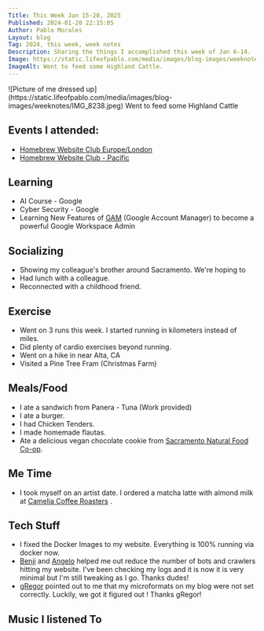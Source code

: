 ```yaml
---
Title: This Week Jan 15-20, 2025
Published: 2024-01-20 22:15:05
Author: Pablo Morales
Layout: blog
Tag: 2024, this week, week notes
Description: Sharing the things I accomplished this week of Jan 6-14.
Image: https://static.lifeofpablo.com/media/images/blog-images/weeknotes/IMG_8238.jpeg
ImageAlt: Went to feed some Highland Cattle.
---
```

<div class="measure center br2" markdown="1">
![Picture of me dressed up](https://static.lifeofpablo.com/media/images/blog-images/weeknotes/IMG_8238.jpeg)  
Went to feed some Highland Cattle
</div>
 

## Events I attended: 
* [Homebrew Website Club Europe/London](https://events.indieweb.org/2024/01/homebrew-website-club-europe-london-ST0XdxEGc3u2)
* [Homebrew Website Club - Pacific ](https://events.indieweb.org/2024/01/homebrew-website-club-pacific-PD2Yst5xCAbi) 

## Learning
* AI Course - Google
* Cyber Security - Google
* Learning New Features of [GAM](https://github.com/taers232c/GAMADV-XTD3) (Google Account Manager) to become a powerful Google Workspace Admin

## Socializing
* Showing my colleague's brother around Sacramento. We're hoping to  
* Had lunch with a colleague. 
* Reconnected with a childhood friend.

## Exercise
* Went on 3 runs this week. I started running in kilometers instead of miles. 
* Did plenty of cardio exercises beyond running. 
* Went on a hike in near Alta, CA
* Visited a Pine Tree Fram (Christmas Farm)

## Meals/Food
* I ate a sandwich from Panera -  Tuna (Work provided)
* I ate a burger.
* I had Chicken Tenders.
* I made homemade flautas. 
* Ate a delicious vegan chocolate cookie from [Sacramento Natural Food Co-op](https://www.sac.coop/).

## Me Time
* I took myself on an artist date. I ordered a matcha latte with almond milk at [Camelia Coffee Roasters](https://camelliacoffeeroasters.com/) . 

## Tech Stuff
* I fixed the Docker Images to my website. Everything is 100% running via docker now. 
* [Benji](https://www.benji.dog/) and [Angelo](https://ragt.ag/) helped me out reduce the number of bots and crawlers hitting my website. I've been checking my logs and it is now it is very minimal but I'm still tweaking as I go. Thanks dudes! 
* [gRegor](https://gregorlove.com/) pointed out to me that my microformats on my blog were not set correctly. Luckily, we got it figured out ! Thanks gRegor!

## Music I listened To

